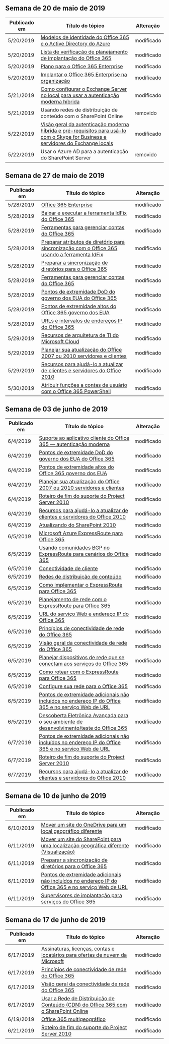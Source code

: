 <!-- This file is generated automatically each week. Changes made to this file will be overwritten.-->




## <a name="week-of-may-20-2019"></a>Semana de 20 de maio de 2019


| Publicado em |Título do tópico | Alteração |
|------|------------|--------|
| 5/20/2019 | [Modelos de identidade do Office 365 e o Active Directory do Azure](/Office365/Enterprise/about-office-365-identity) | modificado |
| 5/20/2019 | [Lista de verificação de planejamento de implantação do Office 365](/Office365/Enterprise/deployment-planning-checklist) | modificado |
| 5/20/2019 | [Plano para o Office 365 Enterprise](/Office365/Enterprise/get-your-organization-ready-for-office-365) | modificado |
| 5/20/2019 | [Implantar o Office 365 Enterprise na organização](/Office365/Enterprise/setup-overview-for-enterprises) | modificado |
| 5/21/2019 | [Como configurar o Exchange Server no local para usar a autenticação moderna híbrida](/Office365/Enterprise/configure-exchange-server-for-hybrid-modern-authentication) | modificado |
| 5/21/2019 | Usando redes de distribuição de conteúdo com o SharePoint Online | removido |
| 5/22/2019 | [Visão geral da autenticação moderna híbrida e pré-requisitos para usá-lo com o Skype for Business e servidores do Exchange locais](/Office365/Enterprise/hybrid-modern-auth-overview) | modificado |
| 5/22/2019 | Usar o Azure AD para a autenticação do SharePoint Server | removido |


## <a name="week-of-may-27-2019"></a>Semana de 27 de maio de 2019


| Publicado em |Título do tópico | Alteração |
|------|------------|--------|
| 5/28/2019 | [Office 365 Enterprise](/Office365/Enterprise/index) | modificado |
| 5/28/2019 | [Baixar e executar a ferramenta IdFix do Office 365](/Office365/Enterprise/install-and-run-idfix) | modificado |
| 5/28/2019 | [Ferramentas para gerenciar contas do Office 365](/Office365/Enterprise/manage-office-365-accounts) | modificado |
| 5/28/2019 | [Preparar atributos de diretório para sincronização com o Office 365 usando a ferramenta IdFix](/Office365/Enterprise/prepare-directory-attributes-for-synch-with-idfix) | modificado |
| 5/28/2019 | [Preparar a sincronização de diretórios para o Office 365](/Office365/Enterprise/prepare-for-directory-synchronization) | modificado |
| 5/28/2019 | [Ferramentas para gerenciar contas do Office 365](/Office365/Enterprise/tools-to-manage-office-365-accounts) | modificado |
| 5/28/2019 | [Pontos de extremidade DoD do governo dos EUA do Office 365](/Office365/Enterprise/office-365-u-s-government-dod-endpoints) | modificado |
| 5/28/2019 | [Pontos de extremidade altos do Office 365 governo dos EUA](/Office365/Enterprise/office-365-u-s-government-gcc-high-endpoints) | modificado |
| 5/28/2019 | [URLs e intervalos de endereços IP do Office 365](/Office365/Enterprise/urls-and-ip-address-ranges) | modificado |
| 5/29/2019 | [Recursos de arquitetura de TI do Microsoft Cloud](/Office365/Enterprise/microsoft-cloud-it-architecture-resources) | modificado |
| 5/29/2019 | [Planejar sua atualização do Office 2007 ou 2010 servidores e clientes](/Office365/Enterprise/plan-upgrade-previous-versions-office) | modificado |
| 5/29/2019 | [Recursos para ajudá-lo a atualizar de clientes e servidores do Office 2010](/Office365/Enterprise/upgrade-from-office-2010-servers-and-products) | modificado |
| 5/30/2019 | [Atribuir funções a contas de usuário com o Office 365 PowerShell](/Office365/Enterprise/powershell/assign-roles-to-user-accounts-with-office-365-powershell) | modificado |


## <a name="week-of-june-03-2019"></a>Semana de 03 de junho de 2019


| Publicado em |Título do tópico | Alteração |
|------|------------|--------|
| 6/4/2019 | [Suporte ao aplicativo cliente do Office 365 — autenticação moderna](/Office365/Enterprise/office-365-client-support-modern-authentication) | modificado |
| 6/4/2019 | [Pontos de extremidade DoD do governo dos EUA do Office 365](/Office365/Enterprise/office-365-u-s-government-dod-endpoints) | modificado |
| 6/4/2019 | [Pontos de extremidade altos do Office 365 governo dos EUA](/Office365/Enterprise/office-365-u-s-government-gcc-high-endpoints) | modificado |
| 6/4/2019 | [Planejar sua atualização do Office 2007 ou 2010 servidores e clientes](/Office365/Enterprise/plan-upgrade-previous-versions-office) | modificado |
| 6/4/2019 | [Roteiro de fim do suporte do Project Server 2010](/Office365/Enterprise/project-server-2010-end-of-support) | modificado |
| 6/4/2019 | [Recursos para ajudá-lo a atualizar de clientes e servidores do Office 2010](/Office365/Enterprise/upgrade-from-office-2010-servers-and-products) | modificado |
| 6/4/2019 | [Atualizando do SharePoint 2010](/Office365/Enterprise/upgrade-from-sharepoint-2010) | modificado |
| 6/5/2019 | [Microsoft Azure ExpressRoute para Office 365](/Office365/Enterprise/azure-expressroute) | modificado |
| 6/5/2019 | [Usando comunidades BGP no ExpressRoute para cenários do Office 365](/Office365/Enterprise/bgp-communities-in-expressroute) | modificado |
| 6/5/2019 | [Conectividade de cliente](/Office365/Enterprise/client-connectivity) | modificado |
| 6/5/2019 | [Redes de distribuição de conteúdo](/Office365/Enterprise/content-delivery-networks) | modificado |
| 6/5/2019 | [Como implementar o ExpressRoute para Office 365](/Office365/Enterprise/implementing-expressroute) | modificado |
| 6/5/2019 | [Planejamento de rede com o ExpressRoute para Office 365](/Office365/Enterprise/network-planning-with-expressroute) | modificado |
| 6/5/2019 | [URL do serviço Web e endereço IP do Office 365](/Office365/Enterprise/office-365-ip-web-service) | modificado |
| 6/5/2019 | [Princípios de conectividade de rede do Office 365](/Office365/Enterprise/office-365-network-connectivity-principles) | modificado |
| 6/5/2019 | [Visão geral da conectividade de rede do Office 365](/Office365/Enterprise/office-365-networking-overview) | modificado |
| 6/5/2019 | [Planejar dispositivos de rede que se conectam aos serviços do Office 365](/Office365/Enterprise/plan-for-network-devices) | modificado |
| 6/5/2019 | [Como rotear com o ExpressRoute para Office 365](/Office365/Enterprise/routing-with-expressroute) | modificado |
| 6/5/2019 | [Configure sua rede para o Office 365](/Office365/Enterprise/set-up-network-for-office-365) | modificado |
| 6/5/2019 | [Pontos de extremidade adicionais não incluídos no endereço IP do Office 365 e no serviço Web de URL](/Office365/Enterprise/additional-office365-ip-addresses-and-urls) | modificado |
| 6/5/2019 | [Descoberta Eletrônica Avançada para o seu ambiente de desenvolvimento/teste do Office 365](/Office365/Enterprise/advanced-ediscovery-for-your-office-365-dev-test-environment) | modificado |
| 6/7/2019 | [Pontos de extremidade adicionais não incluídos no endereço IP do Office 365 e no serviço Web de URL](/Office365/Enterprise/additional-office365-ip-addresses-and-urls) | modificado |
| 6/7/2019 | [Roteiro de fim do suporte do Project Server 2010](/Office365/Enterprise/project-server-2010-end-of-support) | modificado |
| 6/7/2019 | [Recursos para ajudá-lo a atualizar de clientes e servidores do Office 2010](/Office365/Enterprise/upgrade-from-office-2010-servers-and-products) | modificado |


## <a name="week-of-june-10-2019"></a>Semana de 10 de junho de 2019


| Publicado em |Título do tópico | Alteração |
|------|------------|--------|
| 6/10/2019 | [Mover um site do OneDrive para um local geográfico diferente](/Office365/Enterprise/move-onedrive-between-geo-locations) | modificado |
| 6/11/2019 | [Mover um site do SharePoint para uma localização geográfica diferente (Visualização)](/Office365/Enterprise/move-sharepoint-between-geo-locations) | modificado |
| 6/11/2019 | [Preparar a sincronização de diretórios para o Office 365](/Office365/Enterprise/prepare-for-directory-synchronization) | modificado |
| 6/11/2019 | [Pontos de extremidade adicionais não incluídos no endereço IP do Office 365 e no serviço Web de URL](/Office365/Enterprise/additional-office365-ip-addresses-and-urls) | modificado |
| 6/11/2019 | [Supervisores de implantação para serviços do Office 365](/Office365/Enterprise/deployment-advisors-for-office-365) | modificado |


## <a name="week-of-june-17-2019"></a>Semana de 17 de junho de 2019


| Publicado em |Título do tópico | Alteração |
|------|------------|--------|
| 6/17/2019 | [Assinaturas, licenças, contas e locatários para ofertas de nuvem da Microsoft](/Office365/Enterprise/subscriptions-licenses-accounts-and-tenants-for-microsoft-cloud-offerings) | modificado |
| 6/17/2019 | [Princípios de conectividade de rede do Office 365](/Office365/Enterprise/office-365-network-connectivity-principles) | modificado |
| 6/17/2019 | [Visão geral da conectividade de rede do Office 365](/Office365/Enterprise/office-365-networking-overview) | modificado |
| 6/17/2019 | [Usar a Rede de Distribuição de Conteúdo (CDN) do Office 365 com o SharePoint Online](/Office365/Enterprise/use-office-365-cdn-with-spo) | modificado |
| 6/19/2019 | [Office 365 multigeográfico](/Office365/Enterprise/office-365-multi-geo) | modificado |
| 6/21/2019 | [Roteiro de fim do suporte do Project Server 2010](/Office365/Enterprise/project-server-2010-end-of-support) | modificado |
